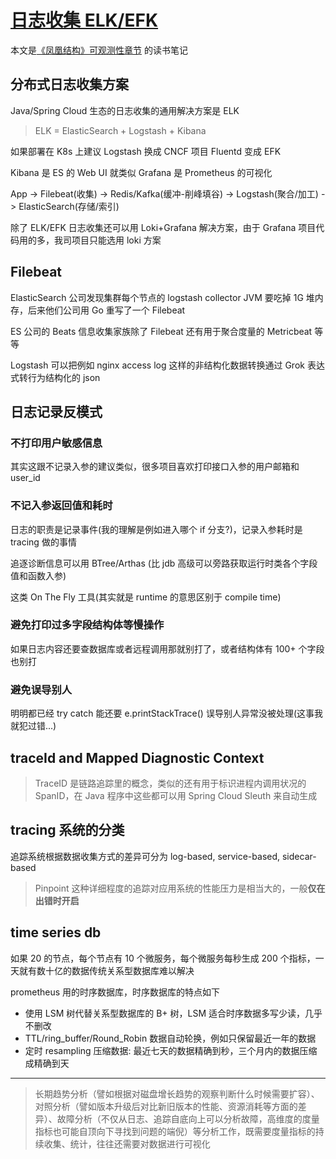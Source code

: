 # [日志收集 ELK/EFK](/2022/08/log_collect_elk_efk_and_loki.md)

本文是[《凤凰结构》可观测性章节](<http://icyfenix.cn/distribution/observability/logging.html>)
的读书笔记

## 分布式日志收集方案

Java/Spring Cloud 生态的日志收集的通用解决方案是 ELK

> ELK = ElasticSearch + Logstash + Kibana

如果部署在 K8s 上建议 Logstash 换成 CNCF 项目 Fluentd 变成 EFK

Kibana 是 ES 的 Web UI 就类似 Grafana 是 Prometheus 的可视化

App -> Filebeat(收集) -> Redis/Kafka(缓冲-削峰填谷) -> Logstash(聚合/加工) -> ElasticSearch(存储/索引)

除了 ELK/EFK 日志收集还可以用 Loki+Grafana 解决方案，由于 Grafana 项目代码用的多，我司项目只能选用 loki 方案

## Filebeat

ElasticSearch 公司发现集群每个节点的 logstash collector JVM 要吃掉 1G 堆内存，后来他们公司用 Go 重写了一个 Filebeat

ES 公司的 Beats 信息收集家族除了 Filebeat 还有用于聚合度量的 Metricbeat 等等

Logstash 可以把例如 nginx access log 这样的非结构化数据转换通过 Grok 表达式转行为结构化的 json

## 日志记录反模式

### 不打印用户敏感信息

其实这跟不记录入参的建议类似，很多项目喜欢打印接口入参的用户邮箱和 user_id

### 不记入参返回值和耗时

日志的职责是记录事件(我的理解是例如进入哪个 if 分支?)，记录入参耗时是 tracing 做的事情

追逐诊断信息可以用 BTree/Arthas (比 jdb 高级可以旁路获取运行时类各个字段值和函数入参)

这类 On The Fly 工具(其实就是 runtime 的意思区别于 compile time)

### 避免打印过多字段结构体等慢操作

如果日志内容还要查数据库或者远程调用那就别打了，或者结构体有 100+ 个字段也别打

### 避免误导别人

明明都已经 try catch 能还要 e.printStackTrace() 误导别人异常没被处理(这事我就犯过错...)

## traceId and Mapped Diagnostic Context

> TraceID 是链路追踪里的概念，类似的还有用于标识进程内调用状况的 SpanID，在 Java 程序中这些都可以用 Spring Cloud Sleuth 来自动生成

## tracing 系统的分类

追踪系统根据数据收集方式的差异可分为 log-based, service-based, sidecar-based

> Pinpoint 这种详细程度的追踪对应用系统的性能压力是相当大的，一般**仅在出错时开启**

## time series db

如果 20 的节点，每个节点有 10 个微服务，每个微服务每秒生成 200 个指标，一天就有数十亿的数据传统关系型数据库难以解决

prometheus 用的时序数据库，时序数据库的特点如下

- 使用 LSM 树代替关系型数据库的 B+ 树，LSM 适合时序数据多写少读，几乎不删改
- TTL/ring_buffer/Round_Robin 数据自动轮换，例如只保留最近一年的数据
- 定时 resampling 压缩数据: 最近七天的数据精确到秒，三个月内的数据压缩成精确到天

---

> 长期趋势分析（譬如根据对磁盘增长趋势的观察判断什么时候需要扩容）、对照分析（譬如版本升级后对比新旧版本的性能、资源消耗等方面的差异）、故障分析（不仅从日志、追踪自底向上可以分析故障，高维度的度量指标也可能自顶向下寻找到问题的端倪）等分析工作，既需要度量指标的持续收集、统计，往往还需要对数据进行可视化
